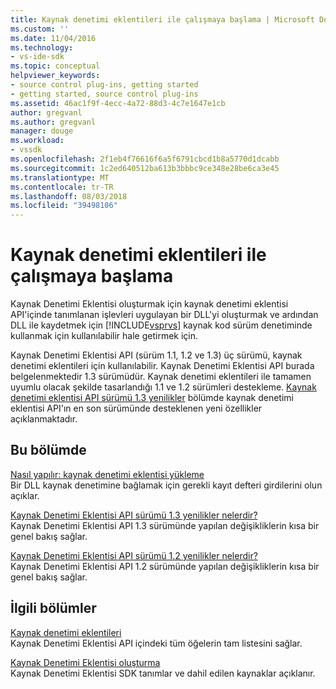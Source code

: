 ```yaml
---
title: Kaynak denetimi eklentileri ile çalışmaya başlama | Microsoft Docs
ms.custom: ''
ms.date: 11/04/2016
ms.technology:
- vs-ide-sdk
ms.topic: conceptual
helpviewer_keywords:
- source control plug-ins, getting started
- getting started, source control plug-ins
ms.assetid: 46ac1f9f-4ecc-4a72-88d3-4c7e1647e1cb
author: gregvanl
ms.author: gregvanl
manager: douge
ms.workload:
- vssdk
ms.openlocfilehash: 2f1eb4f76616f6a5f6791cbcd1b8a5770d1dcabb
ms.sourcegitcommit: 1c2ed640512ba613b3bbbc9ce348e28be6ca3e45
ms.translationtype: MT
ms.contentlocale: tr-TR
ms.lasthandoff: 08/03/2018
ms.locfileid: "39498106"
---
```

# <a name="get-started-with-source-control-plug-ins"></a>Kaynak denetimi eklentileri ile çalışmaya başlama
Kaynak Denetimi Eklentisi oluşturmak için kaynak denetimi eklentisi API'içinde tanımlanan işlevleri uygulayan bir DLL'yi oluşturmak ve ardından DLL ile kaydetmek için [!INCLUDE[vsprvs](../../code-quality/includes/vsprvs_md.md)] kaynak kod sürüm denetiminde kullanmak için kullanılabilir hale getirmek için.  
  
 Kaynak Denetimi Eklentisi API (sürüm 1.1, 1.2 ve 1.3) üç sürümü, kaynak denetimi eklentileri için kullanılabilir. Kaynak Denetimi Eklentisi API burada belgelenmektedir 1.3 sürümüdür. Kaynak denetimi eklentileri ile tamamen uyumlu olacak şekilde tasarlandığı 1.1 ve 1.2 sürümleri destekleme. [Kaynak denetimi eklentisi API sürümü 1.3 yenilikler](../../extensibility/internals/what-s-new-in-the-source-control-plug-in-api-version-1-3.md) bölümde kaynak denetimi eklentisi API'ın en son sürümünde desteklenen yeni özellikler açıklanmaktadır.  
  
## <a name="in-this-section"></a>Bu bölümde  
 [Nasıl yapılır: kaynak denetimi eklentisi yükleme](../../extensibility/internals/how-to-install-a-source-control-plug-in.md)  
 Bir DLL kaynak denetimine bağlamak için gerekli kayıt defteri girdilerini olun açıklar.  
  
 [Kaynak Denetimi Eklentisi API sürümü 1.3 yenilikler nelerdir?](../../extensibility/internals/what-s-new-in-the-source-control-plug-in-api-version-1-3.md)  
 Kaynak Denetimi Eklentisi API 1.3 sürümünde yapılan değişikliklerin kısa bir genel bakış sağlar.  
  
 [Kaynak Denetimi Eklentisi API sürümü 1.2 yenilikler nelerdir?](../../extensibility/internals/what-s-new-in-the-source-control-plug-in-api-version-1-2.md)  
 Kaynak Denetimi Eklentisi API 1.2 sürümünde yapılan değişikliklerin kısa bir genel bakış sağlar.  
  
## <a name="related-sections"></a>İlgili bölümler  
 [Kaynak denetimi eklentileri](../../extensibility/source-control-plug-ins.md)  
 Kaynak Denetimi Eklentisi API içindeki tüm öğelerin tam listesini sağlar.  
  
 [Kaynak Denetimi Eklentisi oluşturma](../../extensibility/internals/creating-a-source-control-plug-in.md)  
 Kaynak Denetimi Eklentisi SDK tanımlar ve dahil edilen kaynaklar açıklanır.